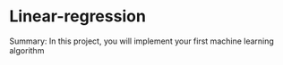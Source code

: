 # Linear-regression

Summary: In this project, you will implement your first machine learning algorithm
